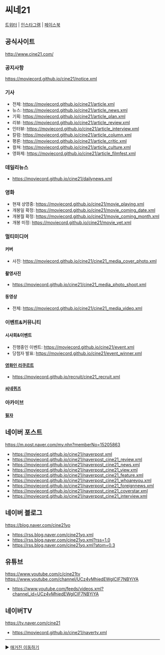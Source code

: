 # 씨네21
[트위터](https://twitter.com/cine21_editor) | [인스타그램](https://www.instagram.com/cine_21) | [페이스북](https://www.facebook.com/cine21)

## 공식사이트
http://www.cine21.com/

### 공지사항
https://moviecord.github.io/cine21/notice.xml

### 기사
- 전체: https://moviecord.github.io/cine21/article.xml
- 뉴스: https://moviecord.github.io/cine21/article_news.xml   
- 기획: https://moviecord.github.io/cine21/article_plan.xml   
- 리뷰: https://moviecord.github.io/cine21/article_review.xml   
- 인터뷰: https://moviecord.github.io/cine21/article_interview.xml   
- 칼럼: https://moviecord.github.io/cine21/article_column.xml   
- 평론: https://moviecord.github.io/cine21/article_critic.xml   
- 컬쳐: https://moviecord.github.io/cine21/article_culture.xml   
- 영화제: https://moviecord.github.io/cine21/article_filmfest.xml   

### 데일리뉴스
- https://moviecord.github.io/cine21/dailynews.xml

### 영화
- 현재 상영중: https://moviecord.github.io/cine21/movie_playing.xml
- 개봉일 확정: https://moviecord.github.io/cine21/movie_coming_date.xml
- 개봉월 확정: https://moviecord.github.io/cine21/movie_coming_month.xml
- 개봉 미정: https://moviecord.github.io/cine21/movie_yet.xml

### 멀티미디어
#### 커버
- 사진: https://moviecord.github.io/cine21/cine21_media_cover_photo.xml
#### 촬영사진
- https://moviecord.github.io/cine21/cine21_media_photo_shoot.xml
#### 동영상
- 전체: https://moviecord.github.io/cine21/cine21_media_video.xml

### 이벤트&커뮤니티
#### 시사회&이벤트
- 진행중인 이벤트: https://moviecord.github.io/cine21/event.xml
- 당첨자 발표: https://moviecord.github.io/cine21/event_winner.xml
#### [영화인 리쿠르트](https://github.com/MOVIECORD/recruit)
- https://moviecord.github.io/recruit/cine21_recruit.xml
#### [씨네퀴즈](https://github.com/MOVIECORD/cine21_quiz)

### 아카이브
#### [필자](https://github.com/moviecord/cine21_review)

## 네이버 포스트
https://m.post.naver.com/my.nhn?memberNo=15205863
- https://moviecord.github.io/cine21/naverpost.xml
- https://moviecord.github.io/cine21/naverpost_cine21_review.xml
- https://moviecord.github.io/cine21/naverpost_cine21_news.xml
- https://moviecord.github.io/cine21/naverpost_cine21_view.xml
- https://moviecord.github.io/cine21/naverpost_cine21_feature.xml
- https://moviecord.github.io/cine21/naverpost_cine21_whoareyou.xml
- https://moviecord.github.io/cine21/naverpost_cine21_foreignnews.xml
- https://moviecord.github.io/cine21/naverpost_cine21_coverstar.xml
- https://moviecord.github.io/cine21/naverpost_cine21_interview.xml

## 네이버 블로그
https://blog.naver.com/cine21yo
- https://rss.blog.naver.com/cine21yo.xml
- https://rss.blog.naver.com/cine21yo.xml?rss=1.0
- https://rss.blog.naver.com/cine21yo.xml?atom=0.3

## 유튜브
https://www.youtube.com/c/cine21tv  
https://www.youtube.com/channel/UCz4vMhiedEWgICIF7NBYiYA
- https://www.youtube.com/feeds/videos.xml?channel_id=UCz4vMhiedEWgICIF7NBYiYA

## 네이버TV
https://tv.naver.com/cine21
- https://moviecord.github.io/cine21/navertv.xml

---

▶️ [매거진 이동하기](https://github.com/moviecord/magazine)
